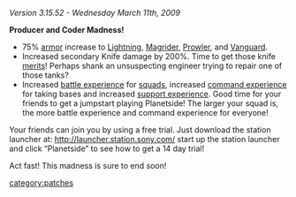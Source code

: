 _Version 3.15.52 - Wednesday March 11th, 2009_

<b>Producer and Coder Madness!</b>

- 75% [armor](Vehicle_Armor.md "wikilink") increase to
  [Lightning](Lightning.md "wikilink"), [Magrider](Magrider.md "wikilink"),
  [Prowler](Prowler.md "wikilink"), and [Vanguard](Vanguard.md "wikilink").
- Increased secondary Knife damage by 200%. Time to get those knife
  [merits](merit.md "wikilink")! Perhaps shank an unsuspecting engineer
  trying to repair one of those tanks?
- Increased [battle experience](BEP.md "wikilink") for
  [squads](squads.md "wikilink"), increased [command
  experience](Command_Experience_Points.md "wikilink") for taking bases
  and increased [support
  experience](Support_Experience_Points.md "wikilink"). Good time for
  your friends to get a jumpstart playing Planetside! The larger your
  squad is, the more battle experience and command experience for
  everyone!

Your friends can join you by using a free trial. Just download the
station launcher at: <http://launcher.station.sony.com/> start up the
station launcher and click “Planetside” to see how to get a 14 day
trial!

Act fast! This madness is sure to end soon!

[category:patches](category:patches.md "wikilink")
